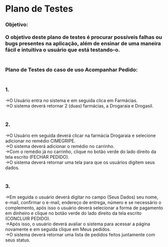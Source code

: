 # Plano de Testes 

### Objetivo:<br><br>O objetivo deste plano de testes é procurar possíveis falhas ou bugs presentes na aplicação, além de ensinar de uma maneira fácil e intuitiva o usuário que está testando-o. <br><br>

### Plano de Testes do caso de uso Acompanhar Pedido: <br><br>

### 1.
->O Usuário entra no sistema e em seguida clica em Farmácias.<br>
->O sistema deverá retornar 2 (duas) farmácias, a Drogaraia e Drogasil.<br><br>

### 2.
->O Usuário em seguida deverá clicar na farmácia Drogaraia e selecione adicionar no remédio CIMEGRIPE.<br>
->O sistema deverá adicionar o remédio no carrinho.<br>
->Com o remédio já no carrinho, clique no botão verde do lado direito da tela escrito (FECHAR PEDIDO).<br>
->O sistema deverá retornar uma tela para que os usuários digitem seus dados.<br><br>

### 3.
->Em seguida o usuário deverá digitar no campo (Seus Dados) seu nome, e-mail, confirmar o e-mail, endereço de entrega, número e se necessário o complemento, após isso o usuário deverá selecionar a forma de pagamento em dinheiro e clique no botão verde do lado direito da tela escrito (CONCLUIR PEDIDO).<br>
->Após isso, o usuário deverá avaliar o sistema para acessar a página novamente e em seguida clique em Meus pedidos.<br> 
->O sistema deverá retornar uma lista de pedidos feitos juntamente com seus status.  <br><br>
